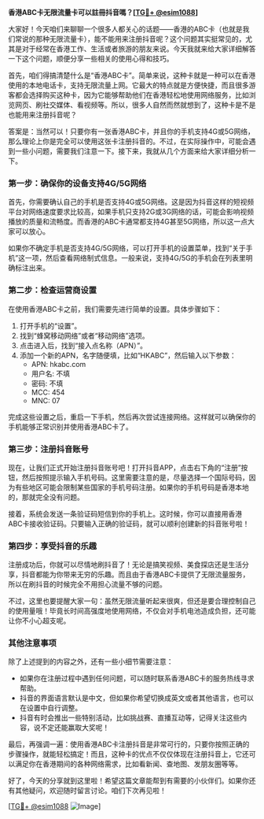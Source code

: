 **香港ABC卡无限流量卡可以註冊抖音嗎？[[TG💪+ @esim1088](https://t.me/s/esim1088)]**

大家好！今天咱们来聊聊一个很多人都关心的话题——香港的ABC卡（也就是我们常说的那种无限流量卡），能不能用来注册抖音呢？这个问题其实挺常见的，尤其是对于经常在香港工作、生活或者旅游的朋友来说。今天我就来给大家详细解答一下这个问题，顺便分享一些相关的使用心得和技巧。

首先，咱们得搞清楚什么是“香港ABC卡”。简单来说，这种卡就是一种可以在香港使用的本地电话卡，支持无限流量上网。它最大的特点就是方便快捷，而且很多游客都会选择购买这种卡，因为它能够帮助他们在香港轻松地使用网络服务，比如浏览网页、刷社交媒体、看视频等。所以，很多人自然而然就想到了，这种卡是不是也能用来注册抖音呢？

答案是：当然可以！只要你有一张香港ABC卡，并且你的手机支持4G或5G网络，那么理论上你是完全可以使用这张卡注册抖音的。不过，在实际操作中，可能会遇到一些小问题，需要我们注意一下。接下来，我就从几个方面来给大家详细分析一下。

### **第一步：确保你的设备支持4G/5G网络**
首先，你需要确认自己的手机是否支持4G或5G网络。这是因为抖音这样的短视频平台对网络速度要求比较高，如果手机只支持2G或3G网络的话，可能会影响视频播放的质量和流畅度。而香港的ABC卡通常都支持4G甚至5G网络，所以这一点大家可以放心。

如果你不确定手机是否支持4G/5G网络，可以打开手机的设置菜单，找到“关于手机”这一项，然后查看网络制式信息。一般来说，支持4G/5G的手机会在列表里明确标注出来。

### **第二步：检查运营商设置**
在使用香港ABC卡之前，我们需要先进行简单的设置。具体步骤如下：
1. 打开手机的“设置”。
2. 找到“蜂窝移动网络”或者“移动网络”选项。
3. 点击进入后，找到“接入点名称（APN）”。
4. 添加一个新的APN，名字随便填，比如“HKABC”，然后输入以下参数：
   - APN: hkabc.com
   - 用户名: 不填
   - 密码: 不填
   - MCC: 454
   - MNC: 07

完成这些设置之后，重启一下手机，然后再次尝试连接网络。这样就可以确保你的手机能够正常识别并使用香港ABC卡了。

### **第三步：注册抖音账号**
现在，让我们正式开始注册抖音账号吧！打开抖音APP，点击右下角的“注册”按钮，然后按照提示输入手机号码。这里需要注意的是，尽量选择一个国际号码，因为有些地区可能会限制某些国家的手机号码注册。如果你的手机号码是香港本地的，那就完全没有问题。

接着，系统会发送一条验证码短信到你的手机上。这时候，你可以直接用香港ABC卡接收验证码。只要输入正确的验证码，就可以顺利创建新的抖音账号啦！

### **第四步：享受抖音的乐趣**
注册成功后，你就可以尽情地刷抖音了！无论是搞笑视频、美食探店还是生活分享，抖音都能为你带来无穷的乐趣。而且由于香港ABC卡提供了无限流量服务，所以在刷抖音的时候完全不用担心流量不够的问题。

不过，这里也要提醒大家一句：虽然无限流量听起来很爽，但还是要合理控制自己的使用量哦！毕竟长时间高强度地使用网络，不仅会对手机电池造成负担，还可能让你不小心超支呢。

### **其他注意事项**
除了上述提到的内容之外，还有一些小细节需要注意：
- 如果你在注册过程中遇到任何问题，可以随时联系香港ABC卡的服务热线寻求帮助。
- 抖音的界面语言默认是中文，但如果你希望切换成英文或者其他语言，也可以在设置中自行调整。
- 抖音有时会推出一些特别活动，比如挑战赛、直播互动等，记得关注这些内容，说不定还能赢取大奖呢！

最后，再强调一遍：使用香港ABC卡注册抖音是非常可行的，只要你按照正确的步骤操作，就能轻松搞定！而且，这种卡的优点不仅仅体现在注册抖音上，它还可以满足你在香港期间的各种网络需求，比如看新闻、查地图、发朋友圈等等。

好了，今天的分享就到这里啦！希望这篇文章能帮到有需要的小伙伴们。如果你还有其他疑问，欢迎随时留言讨论。咱们下次再见啦！

[[TG💪+ @esim1088](https://t.me/s/esim1088) ![Image](https://i.postimg.cc/4NQfJmqS/Snipaste-2025-05-13-00-14-12.png)]